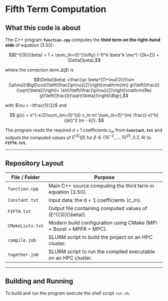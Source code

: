 # Fifth Term Computation

## What this code is about

The C++ program **`function.cpp`** computes the **third term on the right-hand side** of equation (3.50):

$$E^{(3)}(\beta) = 1 + \sum_{k=0}^{\infty} (-1)^k \beta^k \mu^{-(2k+2)} + \Delta(\beta),$$

where the correction term $\Delta(\beta)$ is

$$\Delta(\beta) =\frac{\pi \beta^{(1+\nu)/2}}{\sin (\pi\nu)}\Bigl[\cos\!\left(\frac{\pi\nu}{2}\right)\mathrm{Im} g\!\left(\frac{i}{\sqrt{\beta}}\right)+ \sin\!\left(\frac{\pi\nu}{2}\right)\mathrm{Re} g\!\left(\frac{i}{\sqrt{\beta}}\right)\Bigr],$$ 

with $\nu = -\tfrac{1}{2}$ and

$$
g(x) =
e^{-x/2}\sum_{m=0}^{d} c_m m!
\sum_{k=0}^{m}
\frac{(-x)^k}{(k!)^2 (m - k)!}.
$$ 

The program reads the required $d + 1$ coefficients $c_m$ from  **`Constant.txt`** and outputs the computed values of $E^{(3)}(\beta)$   for $\beta \in \{10^{-2}, \dots, 10^{25}, 0.2, 4\}$ to **`FIFTH.txt`**.

---

## Repository Layout

| File / Folder     | Purpose                                                                 |
|-------------------|-------------------------------------------------------------------------|
| `function.cpp`    | Main C++ source computing the third term in equation (3.50).            |
| `Constant.txt`    | Input data: the d + 1 coefficients \(c_m\).                             |
| `FIFTH.txt`       | Output file containing computed values of \(E^{(3)}(\beta)\).           |
| `CMakeLists.txt`  | Modern build configuration using CMake (MPI + Boost + MPFR + MPC).      |
| `compile.job`     | SLURM script to build the project on an HPC cluster.                    |
| `together.job`    | SLURM script to run the compiled executable on an HPC cluster.          |

---

## Building and Running

To build and run the program execute the shell script `run.sh`. 
